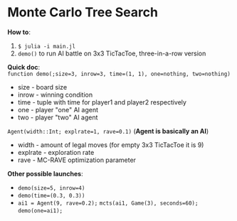 # Monte Carlo Tree Search

**How to**:
1. `$ julia -i main.jl`
2. `demo()` to run AI battle on 3x3 TicTacToe, three-in-a-row version

**Quick doc**:  
`function demo(;size=3, inrow=3, time=(1, 1), one=nothing, two=nothing)` 
* size - board size  
* inrow - winning condition  
* time - tuple with time for player1 and player2 respectively  
* one - player "one" AI agent 
* two - player "two" AI agent
  
`Agent(width::Int; explrate=1, rave=0.1)` (**Agent is basically an AI**)
* width - amount of legal moves (for empty 3x3 TicTacToe it is 9)
* explrate - exploration rate
* rave - MC-RAVE optimization parameter

**Other possible launches**:
+ `demo(size=5, inrow=4)`
+ `demo(time=(0.3, 0.3))`
+ `ai1 = Agent(9, rave=0.2);` `mcts(ai1, Game(3), seconds=60);` `demo(one=ai1);`

